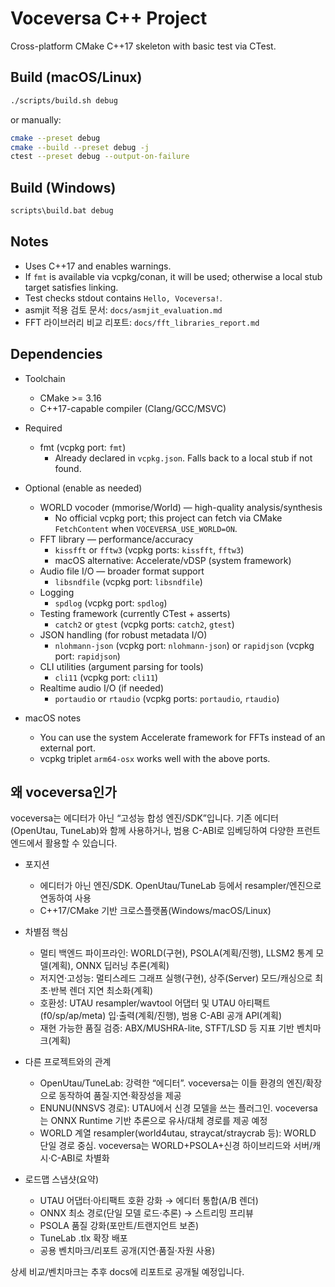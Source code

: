 # Voceversa C++ Project

Cross-platform CMake C++17 skeleton with basic test via CTest.

## Build (macOS/Linux)

```bash
./scripts/build.sh debug
```

or manually:

```bash
cmake --preset debug
cmake --build --preset debug -j
ctest --preset debug --output-on-failure
```

## Build (Windows)

```bat
scripts\build.bat debug
```

## Notes

- Uses C++17 and enables warnings.
- If `fmt` is available via vcpkg/conan, it will be used; otherwise a local stub target satisfies linking.
- Test checks stdout contains `Hello, Voceversa!`.
- asmjit 적용 검토 문서: `docs/asmjit_evaluation.md`
- FFT 라이브러리 비교 리포트: `docs/fft_libraries_report.md`

## Dependencies

- Toolchain
  - CMake >= 3.16
  - C++17-capable compiler (Clang/GCC/MSVC)

- Required
  - fmt (vcpkg port: `fmt`)
    - Already declared in `vcpkg.json`. Falls back to a local stub if not found.

- Optional (enable as needed)
  - WORLD vocoder (mmorise/World) — high-quality analysis/synthesis
    - No official vcpkg port; this project can fetch via CMake `FetchContent` when `VOCEVERSA_USE_WORLD=ON`.
  - FFT library — performance/accuracy
    - `kissfft` or `fftw3` (vcpkg ports: `kissfft`, `fftw3`)
    - macOS alternative: Accelerate/vDSP (system framework)
  - Audio file I/O — broader format support
    - `libsndfile` (vcpkg port: `libsndfile`)
  - Logging
    - `spdlog` (vcpkg port: `spdlog`)
  - Testing framework (currently CTest + asserts)
    - `catch2` or `gtest` (vcpkg ports: `catch2`, `gtest`)
  - JSON handling (for robust metadata I/O)
    - `nlohmann-json` (vcpkg port: `nlohmann-json`) or `rapidjson` (vcpkg port: `rapidjson`)
  - CLI utilities (argument parsing for tools)
    - `cli11` (vcpkg port: `cli11`)
  - Realtime audio I/O (if needed)
    - `portaudio` or `rtaudio` (vcpkg ports: `portaudio`, `rtaudio`)

- macOS notes
  - You can use the system Accelerate framework for FFTs instead of an external port.
  - vcpkg triplet `arm64-osx` works well with the above ports.

## 왜 voceversa인가

voceversa는 에디터가 아닌 “고성능 합성 엔진/SDK”입니다. 기존 에디터(OpenUtau, TuneLab)와 함께 사용하거나, 범용 C-ABI로 임베딩하여 다양한 프런트엔드에서 활용할 수 있습니다.

- 포지션
  - 에디터가 아닌 엔진/SDK. OpenUtau/TuneLab 등에서 resampler/엔진으로 연동하여 사용
  - C++17/CMake 기반 크로스플랫폼(Windows/macOS/Linux)

- 차별점 핵심
  - 멀티 백엔드 파이프라인: WORLD(구현), PSOLA(계획/진행), LLSM2 통계 모델(계획), ONNX 딥러닝 추론(계획)
  - 저지연·고성능: 멀티스레드 그래프 실행(구현), 상주(Server) 모드/캐싱으로 최초·반복 렌더 지연 최소화(계획)
  - 호환성: UTAU resampler/wavtool 어댑터 및 UTAU 아티팩트(f0/sp/ap/meta) 입·출력(계획/진행), 범용 C-ABI 공개 API(계획)
  - 재현 가능한 품질 검증: ABX/MUSHRA-lite, STFT/LSD 등 지표 기반 벤치마크(계획)

- 다른 프로젝트와의 관계
  - OpenUtau/TuneLab: 강력한 “에디터”. voceversa는 이들 환경의 엔진/확장으로 동작하여 품질·지연·확장성을 제공
  - ENUNU(NNSVS 경로): UTAU에서 신경 모델을 쓰는 플러그인. voceversa는 ONNX Runtime 기반 추론으로 유사/대체 경로를 제공 예정
  - WORLD 계열 resampler(world4utau, straycat/straycrab 등): WORLD 단일 경로 중심. voceversa는 WORLD+PSOLA+신경 하이브리드와 서버/캐시·C-ABI로 차별화

- 로드맵 스냅샷(요약)
  - UTAU 어댑터·아티팩트 호환 강화 → 에디터 통합(A/B 렌더)
  - ONNX 최소 경로(단일 모델 로드·추론) → 스트리밍 프리뷰
  - PSOLA 품질 강화(포만트/트랜지언트 보존)
  - TuneLab .tlx 확장 배포
  - 공용 벤치마크/리포트 공개(지연·품질·자원 사용)

상세 비교/벤치마크는 추후 docs에 리포트로 공개될 예정입니다.
